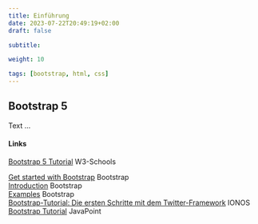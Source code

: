 ```yaml
---
title: Einführung
date: 2023-07-22T20:49:19+02:00
draft: false

subtitle: 

weight: 10

tags: [bootstrap, html, css]
---
```


## Bootstrap 5

Text ...

#### Links

[Bootstrap 5 Tutorial](https://www.w3schools.com/bootstrap5/) W3-Schools <br>

[Get started with Bootstrap](https://getbootstrap.com/docs/5.2/getting-started/introduction/) Bootstrap <br>
[Introduction](https://getbootstrap.com/docs/5.0/getting-started/introduction/) Bootstrap <br>
[Examples](https://getbootstrap.com/docs/5.0/examples/) Bootstrap <br>
[Bootstrap-Tutorial: Die ersten Schritte mit dem Twitter-Framework](https://www.ionos.de/digitalguide/websites/web-entwicklung/bootstrap-tutorial-die-ersten-schritte/) IONOS <br>
[Bootstrap Tutorial](https://www.javatpoint.com/bootstrap-tutorial) JavaPoint <br>
